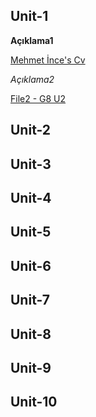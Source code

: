 ## Unit-1

**Açıklama1**

[Mehmet İnce's Cv](HacıMehmetİnce.pdf)


*Açıklama2*

[File2 - G8 U2](Grade08-Unit02-VocabularyList.pdf)


## Unit-2

## Unit-3

## Unit-4

## Unit-5

## Unit-6

## Unit-7

## Unit-8

## Unit-9

## Unit-10
